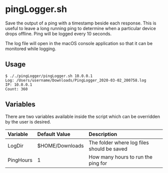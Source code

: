 # pingLogger.sh
Save the output of a ping with a timestamp beside each response. This is useful to leave a long running ping to determine when a particular device drops offline. Ping will be logged every 10 seconds.

The log file will open in the macOS console application so that it can be monitored while logging.

## Usage
```console
$ ././pingLogger/pingLogger.sh 10.0.0.1
Log: /Users/username/Downloads/PingLogger_2020-03-02_200758.log
IP: 10.0.0.1
Count: 360
```

## Variables
There are two variables available inside the script which can be overridden by the user is desired.

| Variable  | Default Value   | Description                                |
|:--------- |:--------------- |:------------------------------------------ |
| LogDir    | $HOME/Downloads | The folder where log files should be saved |
| PingHours | 1               | How many hours to run the ping for         |
